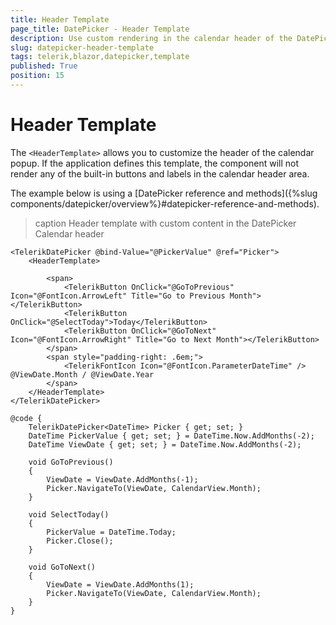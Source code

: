 ```yaml
---
title: Header Template
page_title: DatePicker - Header Template
description: Use custom rendering in the calendar header of the DatePicker for Blazor.
slug: datepicker-header-template
tags: telerik,blazor,datepicker,template
published: True
position: 15
---
```


# Header Template

The `<HeaderTemplate>` allows you to customize the header of the calendar popup. If the application defines this template, the component will not render any of the built-in buttons and labels in the calendar header area.

The example below is using a [DatePicker reference and methods]({%slug components/datepicker/overview%}#datepicker-reference-and-methods).

>caption Header template with custom content in the DatePicker Calendar header

````CSHTML
<TelerikDatePicker @bind-Value="@PickerValue" @ref="Picker">
    <HeaderTemplate>

        <span>
            <TelerikButton OnClick="@GoToPrevious" Icon="@FontIcon.ArrowLeft" Title="Go to Previous Month"></TelerikButton>
            <TelerikButton OnClick="@SelectToday">Today</TelerikButton>
            <TelerikButton OnClick="@GoToNext" Icon="@FontIcon.ArrowRight" Title="Go to Next Month"></TelerikButton>
        </span>
        <span style="padding-right: .6em;">
            <TelerikFontIcon Icon="@FontIcon.ParameterDateTime" /> @ViewDate.Month / @ViewDate.Year
        </span>
    </HeaderTemplate>
</TelerikDatePicker>

@code {
    TelerikDatePicker<DateTime> Picker { get; set; }
    DateTime PickerValue { get; set; } = DateTime.Now.AddMonths(-2);
    DateTime ViewDate { get; set; } = DateTime.Now.AddMonths(-2);

    void GoToPrevious()
    {
        ViewDate = ViewDate.AddMonths(-1);
        Picker.NavigateTo(ViewDate, CalendarView.Month);
    }

    void SelectToday()
    {
        PickerValue = DateTime.Today;
        Picker.Close();
    }

    void GoToNext()
    {
        ViewDate = ViewDate.AddMonths(1);
        Picker.NavigateTo(ViewDate, CalendarView.Month);
    }
}
````
